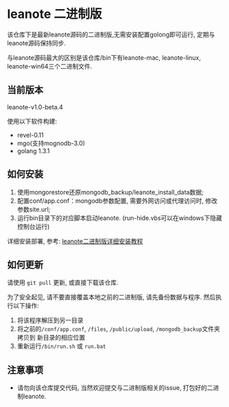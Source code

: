 # leanote 二进制版

该仓库下是最新leanote源码的二进制版,无需安装配置golong即可运行, 定期与leanote源码保持同步.

与leanote源码最大的区别是该仓库/bin下有leanote-mac, leanote-linux, leanote-win64三个二进制文件. 

## 当前版本

leanote-v1.0-beta.4

使用以下软件构建:

* revel-0.11
* mgo(支持mognodb-3.0)
* golang 1.3.1

## 如何安装
1. 使用mongorestore还原mongodb_backup/leanote_install_data数据;
2. 配置conf/app.conf：mongodb参数配置, 需要外网访问或代理访问时, 修改参数site.url;
3. 运行bin目录下的对应脚本启动leanote. (run-hide.vbs可以在windows下隐藏控制台运行)

详细安装部署, 参考: [leanote二进制版详细安装教程](https://github.com/leanote/leanote/wiki/leanote%E4%BA%8C%E8%BF%9B%E5%88%B6%E7%89%88%E8%AF%A6%E7%BB%86%E5%AE%89%E8%A3%85%E6%95%99%E7%A8%8B)

## 如何更新

请使用 `git pull` 更新, 或直接下载该仓库. 

为了安全起见, 请不要直接覆盖本地之前的二进制版, 请先备份数据与程序. 然后执行以下操作:

1. 将该程序解压到另一目录
2. 将之前的`/conf/app.conf`, `/files`, `/public/upload`, `/mongodb_backup`文件夹 拷贝到 新目录的相应位置
3. 重新运行`/bin/run.sh` 或 `run.bat`

## 注意事项
* 请勿向该仓库提交代码, 当然欢迎提交与二进制版相关的issue, 打包好的二进制leanote.